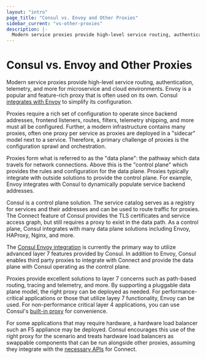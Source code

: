 ```yaml
---
layout: "intro"
page_title: "Consul vs. Envoy and Other Proxies"
sidebar_current: "vs-other-proxies"
description: |-
  Modern service proxies provide high-level service routing, authentication, telemetry, and more for microservice and cloud environments. Envoy is a popular and feature rich proxy. This page describes how Consul relates to proxies such as Envoy.
---
```


# Consul vs. Envoy and Other Proxies

Modern service proxies provide high-level service routing, authentication,
telemetry, and more for microservice and cloud environments. Envoy is
a popular and feature-rich proxy that is often
used on its own. Consul [integrates with Envoy](https://www.consul.io/docs/connect/proxies/envoy.html) to simplify its configuration. 

Proxies require a rich set of configuration to operate since backend
addresses, frontend listeners, routes, filters, telemetry shipping, and
more must all be configured. Further, a modern infrastructure contains
many proxies, often one proxy per service as proxies are deployed in
a "sidecar" model next to a service. Therefore, a primary challenge of
proxies is the configuration sprawl and orchestration.

Proxies form what is referred to as the "data plane": the pathway which
data travels for network connections. Above this is the "control plane"
which provides the rules and configuration for the data plane. Proxies
typically integrate with outside solutions to provide the control plane.
For example, Envoy integrates with Consul to dynamically populate
service backend addresses.

Consul is a control plane solution. The service catalog serves as a registry
for services and their addresses and can be used to route traffic for proxies.
The Connect feature of Consul provides the TLS certificates and service
access graph, but still requires a proxy to exist in the data path. As a
control plane, Consul integrates with many data plane solutions including
Envoy, HAProxy, Nginx, and more.

The [Consul Envoy integration](https://www.consul.io/docs/connect/proxies/envoy.html)
is currently the primary way to utilize advanced layer 7 features provided
by Consul. In addition to Envoy, Consul enables
third party proxies to integrate with Connect and provide the data
plane with Consul operating as the control plane.

Proxies provide excellent solutions to layer 7 concerns such as path-based
routing, tracing and telemetry, and more. By supporting a pluggable data plane model, the right proxy can be
deployed as needed.
For performance-critical applications or those
that utilize layey 7 functionality, Envoy can be used. For non-performance critical layer 4 applications, you can use Consul's [built-in proxy](https://www.consul.io/docs/connect/proxies/built-in.html) for convenience.

For some applications that may require hardware, a hardware load balancer
such an F5 appliance may be deployed. Consul encourages this use of the right
proxy for the scenario and treats hardware load balancers as swappable components that can be run
alongside other proxies, assuming they integrate with the [necessary APIs](https://www.consul.io/docs/connect/proxies/integrate.html)
for Connect.

